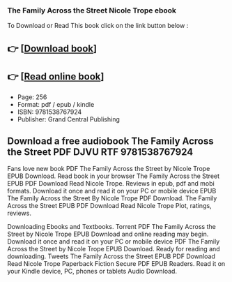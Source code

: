 ### The Family Across the Street Nicole Trope ebook

To Download or Read This book click on the link button below :

## 👉  [**[Download book](http://get-pdfs.com/download.php?group=book&from=github.com&id=705149&lnk=1081 "Download book")**]

## 👉  [**[Read online book](http://get-pdfs.com/download.php?group=book&from=github.com&id=705149&lnk=1081 "Read online book")**]


* Page: 256
* Format: pdf / epub / kindle
* ISBN: 9781538767924
* Publisher: Grand Central Publishing



## Download a free audiobook The Family Across the Street PDF DJVU RTF 9781538767924


Fans love new book PDF The Family Across the Street by Nicole Trope EPUB Download. Read book in your browser The Family Across the Street EPUB PDF Download Read Nicole Trope. Reviews in epub, pdf and mobi formats. Download it once and read it on your PC or mobile device EPUB The Family Across the Street By Nicole Trope PDF Download. The Family Across the Street EPUB PDF Download Read Nicole Trope Plot, ratings, reviews.

Downloading Ebooks and Textbooks. Torrent PDF The Family Across the Street by Nicole Trope EPUB Download and online reading may begin. Download it once and read it on your PC or mobile device PDF The Family Across the Street by Nicole Trope EPUB Download. Ready for reading and downloading. Tweets The Family Across the Street EPUB PDF Download Read Nicole Trope Paperback Fiction Secure PDF EPUB Readers. Read it on your Kindle device, PC, phones or tablets Audio Download.





